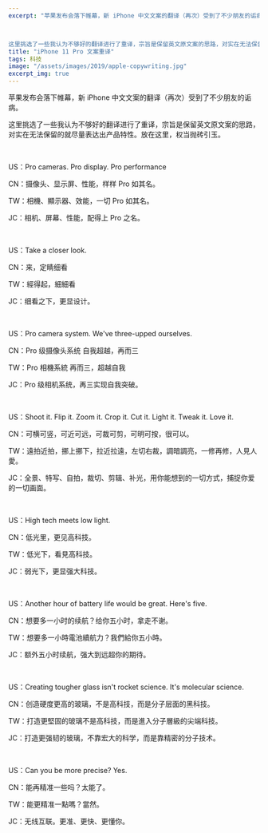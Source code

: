 ```yaml
---
excerpt: "苹果发布会落下帷幕，新 iPhone 中文文案的翻译（再次）受到了不少朋友的诟病。



这里挑选了一些我认为不够好的翻译进行了重译，宗旨是保留英文原文案的思路，对实在无法保留的就尽量表达出产品特性。放在这里，权当抛砖引玉。"
title: "iPhone 11 Pro 文案重译"
tags: 科技
image: "/assets/images/2019/apple-copywriting.jpg"
excerpt_img: true
---
```


苹果发布会落下帷幕，新 iPhone 中文文案的翻译（再次）受到了不少朋友的诟病。

这里挑选了一些我认为不够好的翻译进行了重译，宗旨是保留英文原文案的思路，对实在无法保留的就尽量表达出产品特性。放在这里，权当抛砖引玉。

<br>

US：Pro cameras. Pro display. Pro performance

CN：摄像头、显示屏、性能，样样 Pro 如其名。

TW：相機、顯示器、效能，一切 Pro 如其名。

JC：相机、屏幕、性能，配得上 Pro 之名。

<br>

US：Take a closer look.

CN：来，定睛细看

TW：經得起，細細看

JC：细看之下，更显设计。

<br>

US：Pro camera system. We've three-upped ourselves.

CN：Pro 级摄像头系统 自我超越，再而三

TW：Pro 相機系統 再而三，超越自我

JC：Pro 级相机系统，再三实现自我突破。

<br>

US：Shoot it. Flip it. Zoom it. Crop it. Cut it. Light it. Tweak it. Love it.

CN：可横可竖，可近可远，可裁可剪，可明可按，很可以。

TW：遠拍近拍，挪上挪下，拉近拉遠，左切右裁，調暗調亮，一修再修，人見人愛。

JC：全景、特写、自拍，裁切、剪辑、补光，用你能想到的一切方式，捕捉你爱的一切画面。

<br>

US：High tech meets low light.

CN：低光里，更见高科技。

TW：低光下，看見高科技。

JC：弱光下，更显强大科技。

<br>

US：Another hour of battery life would be great. Here's five.

CN：想要多一小时的续航？给你五小时，拿走不谢。

TW：想要多一小時電池續航力？我們給你五小時。

JC：额外五小时续航，强大到远超你的期待。

<br>

US：Creating tougher glass isn't rocket science. It's molecular science.

CN：创造硬度更高的玻璃，不是高科技，而是分子层面的黑科技。

TW：打造更堅固的玻璃不是高科技，而是進入分子層級的尖端科技。

JC：打造更强韧的玻璃，不靠宏大的科学，而是靠精密的分子技术。

<br>

US：Can you be more precise? Yes.

CN：能再精准一些吗？太能了。

TW：能更精准一點嗎？當然。

JC：无线互联。更准、更快、更懂你。